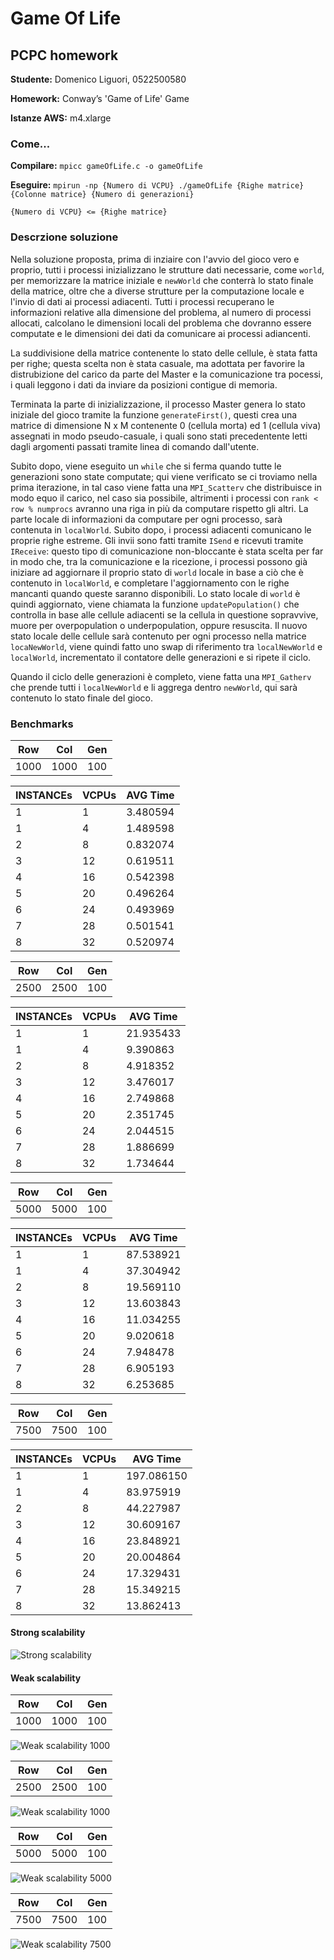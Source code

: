 # Game Of Life
## PCPC homework

**Studente:**      Domenico Liguori, 0522500580

**Homework:**      Conway’s 'Game of Life' Game

**Istanze AWS:**   m4.xlarge

### Come...
**Compilare:**    `mpicc gameOfLife.c -o gameOfLife`

**Eseguire:**      `mpirun -np {Numero di VCPU} ./gameOfLife {Righe matrice} {Colonne matrice} {Numero di generazioni}`

`{Numero di VCPU} <= {Righe matrice}`


### Descrzione soluzione
Nella soluzione proposta, prima di inziaire con l'avvio del gioco vero e proprio, tutti i processi inizializzano le strutture dati necessarie, come `world`, per memorizzare la matrice iniziale e `newWorld` che conterrà lo stato finale della matrice, oltre che a diverse strutture per la computazione locale e l'invio di dati ai processi adiacenti. Tutti i processi recuperano le informazioni relative alla dimensione del problema, al numero di processi allocati, calcolano le dimensioni locali del problema che dovranno essere computate e le dimensioni dei dati da comunicare ai processi adiancenti.

La suddivisione della matrice contenente lo stato delle cellule, è stata fatta per righe; questa scelta non è stata casuale, ma adottata per favorire la distrubizione del carico da parte del Master e la comunicazione tra pocessi, i quali leggono i dati da inviare da posizioni contigue di memoria.

Terminata la parte di inizializzazione, il processo Master genera lo stato iniziale del gioco tramite la funzione `generateFirst()`, questi crea una matrice di dimensione N x M contenente 0 (cellula morta) ed 1 (cellula viva) assegnati in modo pseudo-casuale, i quali sono stati precedentente letti dagli argomenti passati tramite linea di comando dall'utente. 

Subito dopo, viene eseguito un `while` che si ferma quando tutte le generazioni sono state computate; qui viene verificato se ci troviamo nella prima iterazione, in tal caso viene fatta una `MPI_Scatterv` che distribuisce in modo equo il carico, nel caso sia possibile, altrimenti i processi con `rank < row % numprocs` avranno una riga in più da computare rispetto gli altri. La parte locale di informazioni da computare per ogni processo, sarà contenuta in `localWorld`. Subito dopo, i processi adiacenti comunicano le proprie righe estreme. Gli invii sono fatti tramite `ISend` e ricevuti tramite `IReceive`: questo tipo di comunicazione non-bloccante è stata scelta per far in modo che, tra la comunicazione e la ricezione, i processi possono già iniziare ad aggiornare il proprio stato di `world` locale in base a ciò che è contenuto in `localWorld`, e completare l'aggiornamento con le righe mancanti quando queste saranno disponibili. Lo stato locale di `world` è quindi aggiornato, viene chiamata la funzione `updatePopulation()` che controlla in base alle cellule adiacenti se la cellula in questione sopravvive, muore per overpopulation o underpopulation, oppure resuscita. Il nuovo stato locale delle cellule sarà contenuto per ogni processo nella matrice `locaNewWorld`, viene quindi fatto uno swap di riferimento tra `localNewWorld` e `localWorld`, incrementato il contatore delle generazioni e si ripete il ciclo.

Quando il ciclo delle generazioni è completo, viene fatta una `MPI_Gatherv` che prende tutti i `localNewWorld` e li aggrega dentro `newWorld`, qui sarà contenuto lo stato finale del gioco.

### Benchmarks
Row | Col | Gen 
--- | --- |----
1000|1000 |100

INSTANCEs | VCPUs  |  AVG Time   
--------- | ------ |------------ 
1   |1  |  3.480594
1	        | 4    	 |  1.489598	
2	        | 8    	 |  0.832074	 	
3	        | 12     |  0.619511
4	        | 16     |  0.542398	 	
5	        | 20     |  0.496264	
6	        | 24     | 0.493969	
7	        | 28     |  0.501541 
8         | 32     |  0.520974

Row | Col | Gen 
--- | --- |----
2500|2500 |100

INSTANCEs | VCPUs  |  AVG Time   
--------- | ------ |------------ 
1           |1      |21.935433
1	        | 4    	 |  9.390863	
2	        | 8    	 |  4.918352 	
3	        | 12     | 3.476017	
4	        | 16     | 2.749868 	
5	        | 20     |  2.351745
6	        | 24     |  2.044515	
7	        | 28     |  1.886699 
8         | 32     | 1.734644

Row | Col | Gen 
--- | --- |----
5000|5000 |100

INSTANCEs | VCPUs  |  AVG Time   
--------- | ------ |------------ 
1         | 1      |  87.538921
1	      | 4      |  37.304942	
2	      | 8      |  19.569110	 	
3	      | 12     |  13.603843	
4	      | 16     |  11.034255	 	
5	      | 20     |  9.020618	
6	      | 24     |  7.948478	
7	      | 28     |  6.905193 
8         | 32     |  6.253685


Row | Col | Gen 
--- | --- |----
7500|7500 |100

INSTANCEs | VCPUs  |  AVG Time   
--------- | ------ |------------ 
1   |1  |197.086150
1	        | 4    	 |  83.975919	
2	        | 8    	 |  44.227987	 	
3	        | 12     |  30.609167	
4	        | 16     |  23.848921	 	
5	        | 20     |  20.004864	
6	        | 24     |  17.329431	
7	        | 28     |  15.349215	 
8         | 32     |  13.862413	

#### Strong scalability
![Strong scalability](https://github.com/Guilty994/GameOfLife/blob/master/imgs/strong.png)

#### Weak scalability
Row | Col | Gen 
--- | --- |----
1000|1000 |100

![Weak scalability 1000](https://github.com/Guilty994/GameOfLife/blob/master/imgs/weak1000.png)

Row | Col | Gen 
--- | --- |----
2500|2500 |100

![Weak scalability 1000](https://github.com/Guilty994/GameOfLife/blob/master/imgs/weak2500.png)

Row | Col | Gen 
--- | --- |----
5000|5000 |100

![Weak scalability 5000](https://github.com/Guilty994/GameOfLife/blob/master/imgs/weak5000.png)

Row | Col | Gen 
--- | --- |----
7500|7500 |100

![Weak scalability 7500](https://github.com/Guilty994/GameOfLife/blob/master/imgs/weak7500.png)